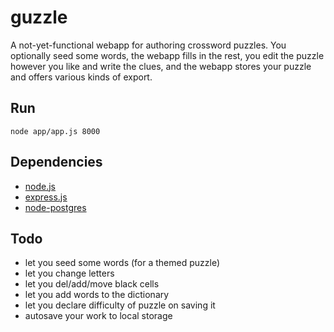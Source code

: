 guzzle
======

A not-yet-functional webapp for authoring crossword puzzles.  You optionally seed some words, the webapp fills in the rest, you edit the puzzle however you like and write the clues, and the webapp stores your puzzle and offers various kinds of export.

Run
---

    node app/app.js 8000

Dependencies
------------

  * [node.js](http://nodejs.org/#download)
  * [express.js](http://expressjs.com/install.sh)
  * [node-postgres](https://github.com/brianc/node-postgres)

Todo
----

  * let you seed some words (for a themed puzzle)
  * let you change letters
  * let you del/add/move black cells
  * let you add words to the dictionary
  * let you declare difficulty of puzzle on saving it
  * autosave your work to local storage
